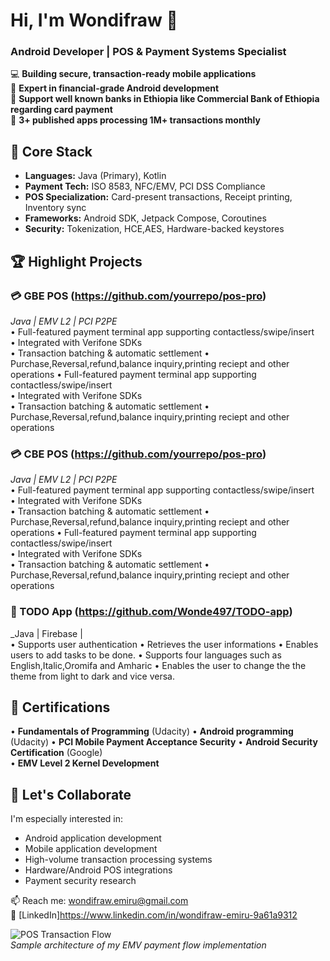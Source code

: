 # Hi, I'm Wondifraw 👋  
### Android Developer | POS & Payment Systems Specialist  

💻 **Building secure, transaction-ready mobile applications**  
🏦 **Expert in financial-grade Android development**  
🏦 **Support well known banks in Ethiopia like Commercial Bank of Ethiopia regarding card payment**  
📱 **3+ published apps processing 1M+ transactions monthly**  

## 🔧 Core Stack  
- **Languages:** Java (Primary), Kotlin  
- **Payment Tech:** ISO 8583, NFC/EMV, PCI DSS Compliance  
- **POS Specialization:** Card-present transactions, Receipt printing, Inventory sync  
- **Frameworks:** Android SDK, Jetpack Compose, Coroutines  
- **Security:** Tokenization, HCE,AES, Hardware-backed keystores  

## 🏆 Highlight Projects  

### 💳 GBE POS (https://github.com/yourrepo/pos-pro)  
_Java | EMV L2 | PCI P2PE_  
• Full-featured payment terminal app supporting contactless/swipe/insert  
• Integrated with Verifone SDKs  
• Transaction batching & automatic settlement
• Purchase,Reversal,refund,balance inquiry,printing reciept and other operations
• Full-featured payment terminal app supporting contactless/swipe/insert  
• Integrated with Verifone SDKs  
• Transaction batching & automatic settlement
• Purchase,Reversal,refund,balance inquiry,printing reciept and other operations
### 💳 CBE POS (https://github.com/yourrepo/pos-pro)  
_Java | EMV L2 | PCI P2PE_  
• Full-featured payment terminal app supporting contactless/swipe/insert  
• Integrated with Verifone SDKs  
• Transaction batching & automatic settlement
• Purchase,Reversal,refund,balance inquiry,printing reciept and other operations
• Full-featured payment terminal app supporting contactless/swipe/insert  
• Integrated with Verifone SDKs  
• Transaction batching & automatic settlement
• Purchase,Reversal,refund,balance inquiry,printing reciept and other operations

### 🏪 TODO App (https://github.com/Wonde497/TODO-app)  
_Java | Firebase |   
• Supports user authentication
• Retrieves the user informations
• Enables users to add tasks to be done. 
• Supports four languages such as English,Italic,Oromifa and Amharic
• Enables the user to change the the theme from light to dark and vice versa. 


## 📜 Certifications  
• **Fundamentals of Programming** (Udacity)
• **Android programming** (Udacity)
• **PCI Mobile Payment Acceptance Security** 
• **Android Security Certification** (Google)  
• **EMV Level 2 Kernel Development**  

## 🤝 Let's Collaborate  
I'm especially interested in: 
- Android application development
- Mobile application development
- High-volume transaction processing systems  
- Hardware/Android POS integrations  
- Payment security research  

📫 Reach me: wondifraw.emiru@gmail.com  
🔗 [LinkedIn]https://www.linkedin.com/in/wondifraw-emiru-9a61a9312  

![POS Transaction Flow](https://via.placeholder.com/800x400?text=Android+POS+Architecture+Diagram)  
*Sample architecture of my EMV payment flow implementation*

